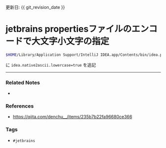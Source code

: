 更新日: {{ git_revision_date }}

# jetbrains propertiesファイルのエンコードで大文字小文字の指定
```sh
$HOME/Library/Application Support/IntelliJ IDEA.app/Contents/bin/idea.properties
```
に
`idea.native2ascii.lowercase=true`
を追記

---
### Related Notes
- 

### References
- https://qiita.com/denchu__/items/235b7b22fa96680ce366

### Tags
- `#jetbrains` 